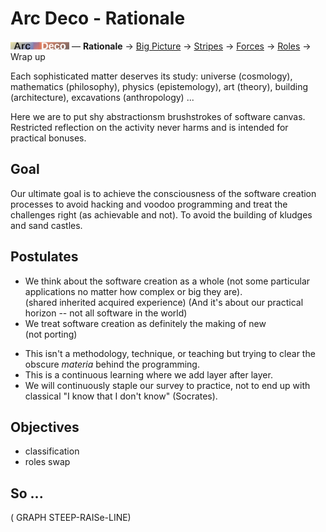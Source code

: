 # Arc Deco - Rationale

[![Arc Deco.](../../../_rsc/_img/ArcDeco/ArcDeco-bar-12px.jpg)](../../README.md) — **Rationale** -> [Big Picture](2.ArcDeco-BigPict.md) -> [Stripes](3.ArcDeco-Stripes.md) -> [Forces](4.ArcDeco-Forces.md) -> [Roles](5.ArcDeco-Roles.md) -> Wrap&nbsp;up

Each sophisticated matter deserves its study: universe (cosmology), mathematics (philosophy), physics (epistemology), art (theory), building (architecture), excavations (anthropology) ...

Here we are to put shy abstractionsm brushstrokes of software canvas. Restricted reflection on the activity never harms and is intended for practical bonuses.

## Goal

Our ultimate goal is to achieve the consciousness of the software creation processes to avoid hacking and voodoo programming and treat the challenges right (as achievable and not). 
To avoid the building of kludges and sand castles.

## Postulates

+ We think about the software creation as a whole (not some particular applications no matter how complex or big they are).\
(shared inherited acquired experience) (And it's about our practical horizon -- not all software in the world)
+ We treat software creation as definitely the making of new\
(not porting)
* This isn't a methodology, technique, or teaching but trying to clear the obscure _materia_ behind the programming.
* This is a continuous learning where we add layer after layer.
* We will continuously staple our survey to practice, not to end up with classical "I know that I don't know" (Socrates).

## Objectives

+ classification
+ roles swap

## So ...

( GRAPH STEEP-RAISe-LINE)

